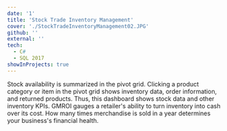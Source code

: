 ```yaml
---
date: '1'
title: 'Stock Trade Inventory Management'
cover: './StockTradeInventoryManagement02.JPG'
github: ''
external: ''
tech:
  - C#
  - SQL 2017
showInProjects: true
---
```


Stock availability is summarized in the pivot grid. Clicking a product category or item in the pivot grid shows inventory data, order information, and returned products. Thus, this dashboard shows stock data and other inventory KPIs.
GMROI gauges a retailer's ability to turn inventory into cash over its cost. How many times merchandise is sold in a year determines your business's financial health.